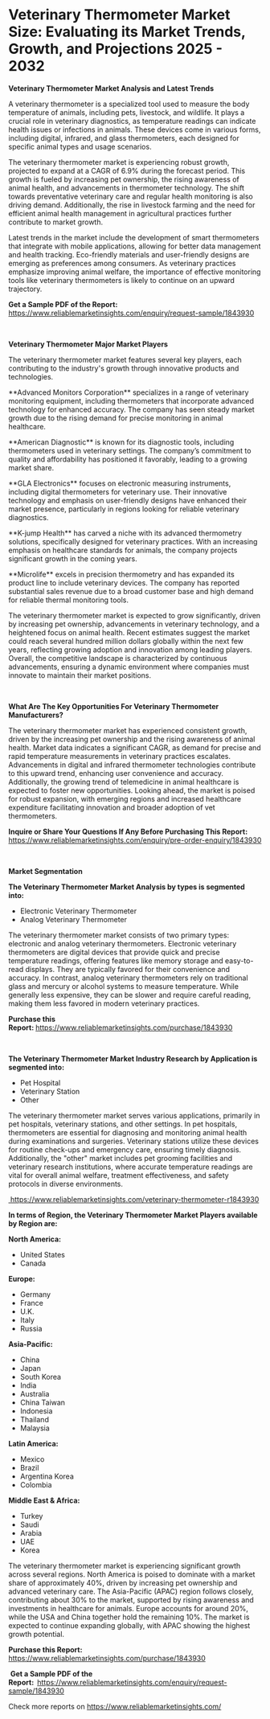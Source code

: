 <p><h1>Veterinary Thermometer Market Size: Evaluating its Market Trends, Growth, and Projections 2025 - 2032</h1></p><p><strong>Veterinary Thermometer Market Analysis and Latest Trends</strong></p>
<p><p>A veterinary thermometer is a specialized tool used to measure the body temperature of animals, including pets, livestock, and wildlife. It plays a crucial role in veterinary diagnostics, as temperature readings can indicate health issues or infections in animals. These devices come in various forms, including digital, infrared, and glass thermometers, each designed for specific animal types and usage scenarios.</p><p>The veterinary thermometer market is experiencing robust growth, projected to expand at a CAGR of 6.9% during the forecast period. This growth is fueled by increasing pet ownership, the rising awareness of animal health, and advancements in thermometer technology. The shift towards preventative veterinary care and regular health monitoring is also driving demand. Additionally, the rise in livestock farming and the need for efficient animal health management in agricultural practices further contribute to market growth.</p><p>Latest trends in the market include the development of smart thermometers that integrate with mobile applications, allowing for better data management and health tracking. Eco-friendly materials and user-friendly designs are emerging as preferences among consumers. As veterinary practices emphasize improving animal welfare, the importance of effective monitoring tools like veterinary thermometers is likely to continue on an upward trajectory.</p></p>
<p><strong>Get a Sample PDF of the Report:&nbsp;</strong> <a href="https://www.reliablemarketinsights.com/enquiry/request-sample/1843930?utm_campaign=2179&utm_medium=2&utm_source=Github&utm_content=ia&utm_term=03032025&utm_id=veterinary-thermometer">https://www.reliablemarketinsights.com/enquiry/request-sample/1843930</a></p>
<p>&nbsp;</p>
<p><strong>Veterinary Thermometer Major Market Players</strong></p>
<p><p>The veterinary thermometer market features several key players, each contributing to the industry's growth through innovative products and technologies. </p><p>**Advanced Monitors Corporation** specializes in a range of veterinary monitoring equipment, including thermometers that incorporate advanced technology for enhanced accuracy. The company has seen steady market growth due to the rising demand for precise monitoring in animal healthcare.</p><p>**American Diagnostic** is known for its diagnostic tools, including thermometers used in veterinary settings. The company’s commitment to quality and affordability has positioned it favorably, leading to a growing market share.</p><p>**GLA Electronics** focuses on electronic measuring instruments, including digital thermometers for veterinary use. Their innovative technology and emphasis on user-friendly designs have enhanced their market presence, particularly in regions looking for reliable veterinary diagnostics.</p><p>**K-jump Health** has carved a niche with its advanced thermometry solutions, specifically designed for veterinary practices. With an increasing emphasis on healthcare standards for animals, the company projects significant growth in the coming years.</p><p>**Microlife** excels in precision thermometry and has expanded its product line to include veterinary devices. The company has reported substantial sales revenue due to a broad customer base and high demand for reliable thermal monitoring tools.</p><p>The veterinary thermometer market is expected to grow significantly, driven by increasing pet ownership, advancements in veterinary technology, and a heightened focus on animal health. Recent estimates suggest the market could reach several hundred million dollars globally within the next few years, reflecting growing adoption and innovation among leading players. Overall, the competitive landscape is characterized by continuous advancements, ensuring a dynamic environment where companies must innovate to maintain their market positions.</p></p>
<p>&nbsp;</p>
<p><strong>What Are The Key Opportunities For Veterinary Thermometer Manufacturers?</strong></p>
<p><p>The veterinary thermometer market has experienced consistent growth, driven by the increasing pet ownership and the rising awareness of animal health. Market data indicates a significant CAGR, as demand for precise and rapid temperature measurements in veterinary practices escalates. Advancements in digital and infrared thermometer technologies contribute to this upward trend, enhancing user convenience and accuracy. Additionally, the growing trend of telemedicine in animal healthcare is expected to foster new opportunities. Looking ahead, the market is poised for robust expansion, with emerging regions and increased healthcare expenditure facilitating innovation and broader adoption of vet thermometers.</p></p>
<p><strong>Inquire or Share Your Questions If Any Before Purchasing This Report:</strong> <a href="https://www.reliablemarketinsights.com/enquiry/pre-order-enquiry/1843930?utm_campaign=2179&utm_medium=2&utm_source=Github&utm_content=ia&utm_term=03032025&utm_id=veterinary-thermometer">https://www.reliablemarketinsights.com/enquiry/pre-order-enquiry/1843930</a></p>
<p>&nbsp;</p>
<p><strong>Market Segmentation</strong></p>
<p><strong>The Veterinary Thermometer Market Analysis by types is segmented into:</strong></p>
<p><ul><li>Electronic Veterinary Thermometer</li><li>Analog Veterinary Thermometer</li></ul></p>
<p><p>The veterinary thermometer market consists of two primary types: electronic and analog veterinary thermometers. Electronic veterinary thermometers are digital devices that provide quick and precise temperature readings, offering features like memory storage and easy-to-read displays. They are typically favored for their convenience and accuracy. In contrast, analog veterinary thermometers rely on traditional glass and mercury or alcohol systems to measure temperature. While generally less expensive, they can be slower and require careful reading, making them less favored in modern veterinary practices.</p></p>
<p><strong>Purchase this Report:&nbsp;</strong><a href="https://www.reliablemarketinsights.com/purchase/1843930?utm_campaign=2179&utm_medium=2&utm_source=Github&utm_content=ia&utm_term=03032025&utm_id=veterinary-thermometer">https://www.reliablemarketinsights.com/purchase/1843930</a></p>
<p>&nbsp;</p>
<p><strong>The Veterinary Thermometer Market Industry Research by Application is segmented into:</strong></p>
<p><ul><li>Pet Hospital</li><li>Veterinary Station</li><li>Other</li></ul></p>
<p><p>The veterinary thermometer market serves various applications, primarily in pet hospitals, veterinary stations, and other settings. In pet hospitals, thermometers are essential for diagnosing and monitoring animal health during examinations and surgeries. Veterinary stations utilize these devices for routine check-ups and emergency care, ensuring timely diagnosis. Additionally, the "other" market includes pet grooming facilities and veterinary research institutions, where accurate temperature readings are vital for overall animal welfare, treatment effectiveness, and safety protocols in diverse environments.</p></p>
<p><a href="https://www.reliablemarketinsights.com/veterinary-thermometer-r1843930?utm_campaign=2179&utm_medium=2&utm_source=Github&utm_content=ia&utm_term=03032025&utm_id=veterinary-thermometer">&nbsp;https://www.reliablemarketinsights.com/veterinary-thermometer-r1843930</a></p>
<p><strong>In terms of Region, the Veterinary Thermometer Market Players available by Region are:</strong></p>
<p>
    <p> <strong> North America: </strong>
        <ul>
            <li>United States</li>
            <li>Canada</li>
        </ul>
        </p> 
    <p> <strong> Europe: </strong>
        <ul>
            <li>Germany</li>
            <li>France</li>
            <li>U.K.</li>
            <li>Italy</li>
            <li>Russia</li>
        </ul>
        </p> 
    <p> <strong> Asia-Pacific: </strong>
        <ul>
            <li>China</li>
            <li>Japan</li>
            <li>South Korea</li>
            <li>India</li>
            <li>Australia</li>
            <li>China Taiwan</li>
            <li>Indonesia</li>
            <li>Thailand</li>
            <li>Malaysia</li>
        </ul>
        </p> 
    <p> <strong> Latin America: </strong>
        <ul>
            <li>Mexico</li>
            <li>Brazil</li>
            <li>Argentina Korea</li>
            <li>Colombia</li>
        </ul>
        </p> 
    <p> <strong> Middle East & Africa: </strong>
        <ul>
            <li>Turkey</li>
            <li>Saudi</li>
            <li>Arabia</li>
            <li>UAE</li>
            <li>Korea</li>
        </ul>
    </p>
    </p>
<p><p>The veterinary thermometer market is experiencing significant growth across several regions. North America is poised to dominate with a market share of approximately 40%, driven by increasing pet ownership and advanced veterinary care. The Asia-Pacific (APAC) region follows closely, contributing about 30% to the market, supported by rising awareness and investments in healthcare for animals. Europe accounts for around 20%, while the USA and China together hold the remaining 10%. The market is expected to continue expanding globally, with APAC showing the highest growth potential.</p></p>
<p><strong>Purchase this Report: </strong><a href="https://www.reliablemarketinsights.com/purchase/1843930?utm_campaign=2179&utm_medium=2&utm_source=Github&utm_content=ia&utm_term=03032025&utm_id=veterinary-thermometer">https://www.reliablemarketinsights.com/purchase/1843930</a></p>
<p>&nbsp;<strong>Get a Sample PDF of the Report:&nbsp;&nbsp;</strong><a href="https://www.reliablemarketinsights.com/enquiry/request-sample/1843930?utm_campaign=2179&utm_medium=2&utm_source=Github&utm_content=ia&utm_term=03032025&utm_id=veterinary-thermometer">https://www.reliablemarketinsights.com/enquiry/request-sample/1843930</a></p>
<p><strong></strong></p>
<p>Check more reports on <a href="https://www.reliablemarketinsights.com/?utm_campaign=2179&utm_medium=2&utm_source=Github&utm_content=ia&utm_term=03032025&utm_id=veterinary-thermometer">https://www.reliablemarketinsights.com/</a></p>